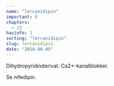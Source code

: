 ```yaml
---
name: "lercanidipin"
important: 0
chapters:
  - 23
hasinfo: 1
sorting: "lercanidipin"
slug: lercanidipin
date: "2016-06-05"
---
```


Dihydropyridinderivat. Ca2+-kanalblokker.

Se nifedipin.
